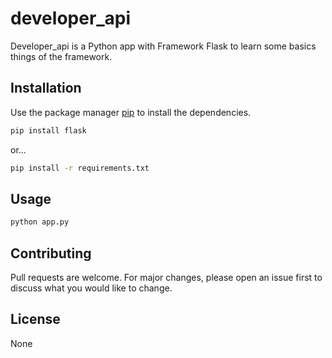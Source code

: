 # developer_api

Developer_api is a Python app with Framework Flask to learn some basics things of the framework.

## Installation

Use the package manager [pip](https://pip.pypa.io/en/stable/) to install the dependencies.

```bash
pip install flask
```
or...
```bash
pip install -r requirements.txt
```

## Usage

```bash
python app.py
```

## Contributing
Pull requests are welcome. For major changes, please open an issue first to discuss what you would like to change.

## License
None